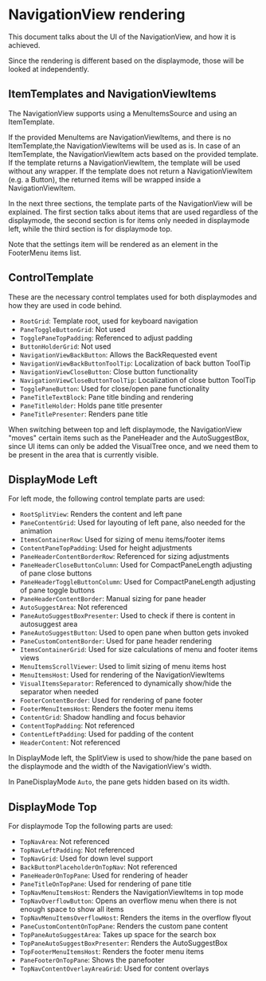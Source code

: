 # NavigationView rendering

This document talks about the UI of the NavigationView, and how it is achieved.

Since the rendering is different based on the displaymode, those will be looked at independently.

## ItemTemplates and NavigationViewItems

The NavigationView supports using a MenuItemsSource and using an ItemTemplate.

If the provided MenuItems are NavigationViewItems, and there is no ItemTemplate,the NavigationViewItems will be used as is.
In case of an ItemTemplate, the NavigationViewItem acts based on the provided template.
If the template returns a NavigationViewItem, the template will be used without any wrapper.
If the template does not return a NavigationViewItem (e.g. a Button), the returned items will be wrapped inside a NavigationViewItem.

In the next three sections, the template parts of the NavigationView will be explained.
The first section talks about items that are used regardless of the displaymode,
the second section is for items only needed in displaymode left,
while the third section is for displaymode top.

Note that the settings item will be rendered as an element in the FooterMenu items list.

## ControlTemplate

These are the necessary control templates used for both displaymodes and how they are used in code behind.

* `RootGrid`: Template root, used for keyboard navigation
* `PaneToggleButtonGrid`: Not used
* `TogglePaneTopPadding`: Referenced to adjust padding
* `ButtonHolderGrid`: Not used
* `NavigationViewBackButton`: Allows the BackRequested event
* `NavigationViewBackButtonToolTip`: Localization of back button ToolTip
* `NavigationViewCloseButton`: Close button functionality
* `NavigationViewCloseButtonToolTip`: Localization of close button ToolTip
* `TogglePaneButton`: Used for close/open pane functionality
* `PaneTitleTextBlock`: Pane title binding and rendering
* `PaneTitleHolder`: Holds pane title presenter
* `PaneTitlePresenter`: Renders pane title

When switching between top and left displaymode, the NavigationView "moves" certain items such as the PaneHeader and the AutoSuggestBox,
since UI items can only be added the VisualTree once, and we need them to be present in the area that is currently visible.

## DisplayMode Left

For left mode, the following control template parts are used:

* `RootSplitView`: Renders the content and left pane
* `PaneContentGrid`: Used for layouting of left pane, also needed for the animation
* `ItemsContainerRow`: Used for sizing of menu items/footer items
* `ContentPaneTopPadding`: Used for height adjustments
* `PaneHeaderContentBorderRow`: Referenced for sizing adjustments
* `PaneHeaderCloseButtonColumn`: Used for CompactPaneLength adjusting of pane close buttons
* `PaneHeaderToggleButtonColumn`: Used for CompactPaneLength adjusting of pane toggle buttons
* `PaneHeaderContentBorder`: Manual sizing for pane header
* `AutoSuggestArea`: Not referenced
* `PaneAutoSuggestBoxPresenter`: Used to check if there is content in autosuggest area
* `PaneAutoSuggestButton`: Used to open pane when button gets invoked
* `PaneCustomContentBorder`: Used for pane header rendering
* `ItemsContainerGrid`: Used for size calculations of menu and footer items views
* `MenuItemsScrollViewer`: Used to limit sizing of menu items host
* `MenuItemsHost`: Used for rendering of the NavigationViewItems
* `VisualItemsSeparator`: Referenced to dynamically show/hide the separator when needed
* `FooterContentBorder`: Used for rendering of pane footer
* `FooterMenuItemsHost`: Renders the footer menu items
* `ContentGrid`: Shadow handling and focus behavior
* `ContentTopPadding`: Not referenced
* `ContentLeftPadding`: Used for padding of the content
* `HeaderContent`: Not referenced

In DisplayMode left, the SplitView is used to show/hide the pane based on the displaymode and the width of the NavigationView's width.

In PaneDisplayMode `Auto`, the pane gets hidden based on its width.

## DisplayMode Top

For displaymode Top the following parts are used:
* `TopNavArea`: Not referenced
* `TopNavLeftPadding`: Not referenced
* `TopNavGrid`: Used for down level support
* `BackButtonPlaceholderOnTopNav`: Not referenced
* `PaneHeaderOnTopPane`: Used for rendering of header
* `PaneTitleOnTopPane`: Used for rendering of pane title
* `TopNavMenuItemsHost`: Renders the NavigationViewItems in top mode
* `TopNavOverflowButton`: Opens an overflow menu when there is not enough space to show all items
* `TopNavMenuItemsOverflowHost`: Renders the items in the overflow flyout
* `PaneCustomContentOnTopPane`: Renders the custom pane content
* `TopPaneAutoSuggestArea`: Takes up space for the search box
* `TopPaneAutoSuggestBoxPresenter`: Renders the AutoSuggestBox
* `TopFooterMenuItemsHost`: Renders the footer menu items
* `PaneFooterOnTopPane`: Shows the panefooter
* `TopNavContentOverlayAreaGrid`: Used for content overlays
